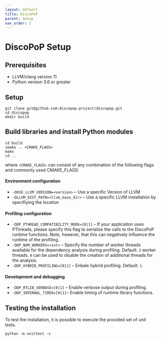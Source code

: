 ```yaml
---
layout: default
title: DiscoPoP
parent: Setup
nav_order: 1
---
```


# DiscoPoP Setup
## Prerequisites
- LLVM/clang version 11
- Python version 3.6 or greater

## Setup
```
git clone git@github.com:discopop-project/discopop.git
cd discopop
mkdir build
```

## Build libraries and install Python modules
```
cd build
cmake .. <CMAKE_FLAGS>
make
cd ..
```

where `<CMAKE_FLAGS>` can consist of any combination of the following flags and commonly used CMAKE_FLAGS:
#### Environment configuration
- `-DUSE_LLVM_VERSION=<version>` &ndash; Use a specific Version of LLVM
- `-DLLVM_DIST_PATH=<llvm_base_dir>` &ndash; Use a specific LLVM installation by specifiying the location
#### Profiling configuration
- `-DDP_PTHREAD_COMPATIBILITY_MODE=[0|1]` &ndash; If your application uses PThreads, please specify this flag to serialize the calls to the DiscoPoP runtime functions. Note, however, that this can negatively influence the runtime of the profiling.
- `-DDP_NUM_WORKERS=<int>` &ndash; Specify the number of worker threads available for the dependency analysis during profiling. Default: `3` worker threads. `0` can be used to disable the creation of additional threads for the analysis.
- `-DDP_HYBRID_PROFILING=[0|1]` &ndash; Enbale hybrid profiling. Default: `1`.

#### Development and debugging
- `-DDP_RTLIB_VERBOSE=[0|1]` &ndash; Enable verbose output during profiling.
- `-DDP_INTERNAL_TIMER=[0|1]`&ndash; Enable timing of runtime library functions.


## Testing the installation
To test the installation, it is possible to execute the provided set of unit tests.
```
python -m unittest -v
```
